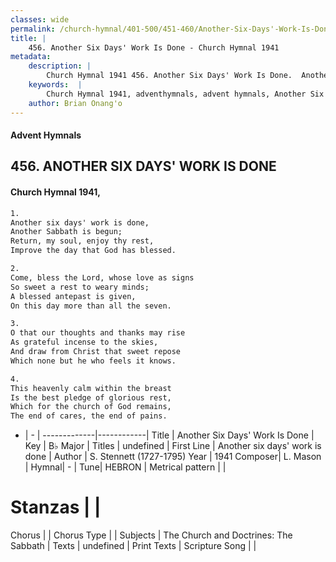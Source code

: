 ```yaml
---
classes: wide
permalink: /church-hymnal/401-500/451-460/Another-Six-Days'-Work-Is-Done/
title: |
    456. Another Six Days' Work Is Done - Church Hymnal 1941
metadata:
    description: |
        Church Hymnal 1941 456. Another Six Days' Work Is Done.  Another six days' work is done,  Another Sabbath is begun;  Return, my soul, enjoy thy rest,  Improve the day that God has blessed. 
    keywords:  |
        Church Hymnal 1941, adventhymnals, advent hymnals, Another Six Days' Work Is Done, Another six days' work is done. 
    author: Brian Onang'o
---
```


#### Advent Hymnals
## 456. ANOTHER SIX DAYS' WORK IS DONE
####  Church Hymnal 1941,

```txt
1.
Another six days' work is done, 
Another Sabbath is begun; 
Return, my soul, enjoy thy rest, 
Improve the day that God has blessed. 

2.
Come, bless the Lord, whose love as signs 
So sweet a rest to weary minds; 
A blessed antepast is given, 
On this day more than all the seven. 

3.
O that our thoughts and thanks may rise 
As grateful incense to the skies, 
And draw from Christ that sweet repose 
Which none but he who feels it knows. 

4.
This heavenly calm within the breast 
Is the best pledge of glorious rest, 
Which for the church of God remains, 
The end of cares, the end of pains.

```

- |   -  |
-------------|------------|
Title | Another Six Days' Work Is Done |
Key | B♭ Major |
Titles | undefined |
First Line | Another six days' work is done |
Author | S. Stennett (1727-1795)
Year | 1941
Composer| L. Mason |
Hymnal|  - |
Tune| HEBRON |
Metrical pattern | |
# Stanzas |  |
Chorus |  |
Chorus Type |  |
Subjects | The Church and Doctrines: The Sabbath |
Texts | undefined |
Print Texts | 
Scripture Song |  |
    
